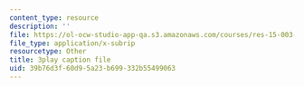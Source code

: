 ```yaml
---
content_type: resource
description: ''
file: https://ol-ocw-studio-app-qa.s3.amazonaws.com/courses/res-15-003-shaping-the-future-of-work-15-662x-spring-2016/39b76d3f60d95a23b699332b55499063_DE9TnscEmtw.vtt
file_type: application/x-subrip
resourcetype: Other
title: 3play caption file
uid: 39b76d3f-60d9-5a23-b699-332b55499063
---
```

